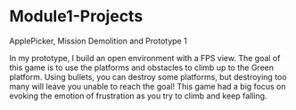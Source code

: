 # Module1-Projects
 ApplePicker, Mission Demolition and Prototype 1
 
In my prototype, I build an open environment with a FPS view. The goal of this game is to use the platforms and obstacles to climb up to the Green platform. Using bullets, you can destroy some platforms, but destroying too many will leave you unable to reach the goal! This game had a big focus on evoking the emotion of frustration as you try to climb and keep falling.
